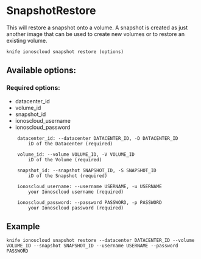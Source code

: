 # SnapshotRestore

This will restore a snapshot onto a volume. A snapshot is created as just another image that can be used to create new volumes or to restore an existing volume.

```text
knife ionoscloud snapshot restore (options)
```

## Available options:

### Required options:

* datacenter_id
* volume_id
* snapshot_id
* ionoscloud_username
* ionoscloud_password

```text
    datacenter_id: --datacenter DATACENTER_ID, -D DATACENTER_ID
        iD of the Datacenter (required)

    volume_id: --volume VOLUME_ID, -V VOLUME_ID
        iD of the Volume (required)

    snapshot_id: --snapshot SNAPSHOT_ID, -S SNAPSHOT_ID
        iD of the Snapshot (required)

    ionoscloud_username: --username USERNAME, -u USERNAME
        your Ionoscloud username (required)

    ionoscloud_password: --password PASSWORD, -p PASSWORD
        your Ionoscloud password (required)

```

## Example

```text
knife ionoscloud snapshot restore --datacenter DATACENTER_ID --volume VOLUME_ID --snapshot SNAPSHOT_ID --username USERNAME --password PASSWORD
```
